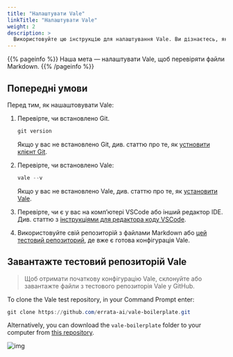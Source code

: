 ```yaml
---
title: "Налаштувати Vale"
linkTitle: "Налаштувати Vale"
weight: 2
description: >
  Використовуйте цю інструкцію для налаштування Vale. Ви дізнаєтесь, як додати файли, необхідні Vale для перевірки файлів Markdown.
---
```


{{% pageinfo %}}
Наша мета — налаштувати Vale, щоб перевіряти файли Markdown.
{{% /pageinfo %}}

## Попередні умови

Перед тим, як нашаштовувати Vale:

1. Перевірте, чи встановлено Git.

    ```PowerShell
    git version
    ```

    Якщо у вас не встановлено Git, див. статтю про те, як [устновити клієнт Git](../../static-site-generators/jekyll/#git-client).

2. Перевірте, чи встановлено Vale:

    ```PowerShell
    vale --v
    ```

    Якщо у вас не встановлено Vale, див. статтю про те, як [установити Vale](../install-vale/).

3. Перевірте, чи є у вас на комп’ютері VSCode або інший редактор IDE. Див. статтю з [інструкціями для редактора коду VSCode](../../static-site-generators/jekyll/#vscode-editor).

4. Використовуйте свій репозиторій з файлами Markdown або [цей тестовий репозиторий](https://github.com/errata-ai/vale-boilerplate), де вже є готова конфігурація Vale.

## Завантажте тестовий репозиторій Vale

> Щоб отримати початкову конфігурацію Vale, склонуйте або завантажте файли з тестового репозиторія Vale у GitHub.

To clone the Vale test repository, in your Command Prompt enter:

```PowerShell
git clone https://github.com/errata-ai/vale-boilerplate.git
```

Alternatively, you can download the `vale-boilerplate` folder to your computer from [this repository](https://github.com/errata-ai/vale-boilerplate).

![img](/docs/img/vale-boilerplate-repo.png)

